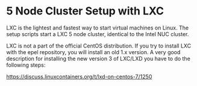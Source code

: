 # 5 Node Cluster Setup with LXC
LXC is the lightest and fastest way to start virtual machines on Linux. The setup scripts start a LXC 5 node cluster, identical to
the Intel NUC cluster. 

LXC is not a part of the official CentOS distribution. If you try to install LXC with the epel repository, you will install an old 1.x version. A very good description for installing the new version 3 of LXC/LXD you have to do the following steps:

https://discuss.linuxcontainers.org/t/lxd-on-centos-7/1250

